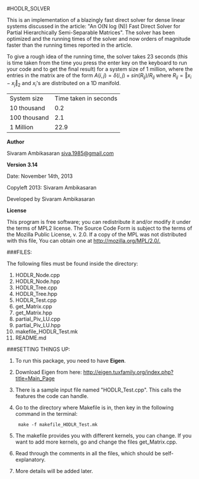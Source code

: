 #HODLR_SOLVER

This is an implementation of a blazingly fast direct solver for dense linear systems discussed in the article: "An O(N log (N))  Fast Direct Solver for Partial Hierarchically Semi-Separable Matrices". The solver has been optimized and the running times of the solver and now orders of magnitude faster than the running times reported in the article.

To give a rough idea of the running time, the solver takes 23 seconds (this is time taken from the time you press the enter key on the keyboard to run your code and to get the final result) for a system size of 1 million, where the entries in the matrix are of the form
		$A(i,j) = \delta(i,j) + sin(R_{ij})/R_{ij}$
where $R_{ij} = \Vert x_i - x_j \Vert_2$ and $x_i$'s are distributed on a 1D manifold.

<table>
    <tr>
        <td>System size</td> <td>Time taken in seconds</td>
    </tr>
    <tr>
	<td>10 thousand</td> <td>0.2</td>
    </tr>
    <tr>
	<td>100 thousand</td> <td>2.1</td>
    </tr>
    <tr>
	<td>1 Million</td> <td>22.9</td>
    </tr>
</table>

**Author**

Sivaram Ambikasaran <siva.1985@gmail.com>

**Version 3.14**

Date: November 14th, 2013

Copyleft 2013: Sivaram Ambikasaran

Developed by Sivaram Ambikasaran

**License**

This program is free software; you can redistribute it and/or modify it under the terms of MPL2 license. The Source Code Form is subject to the terms of the Mozilla Public License, v. 2.0. If a copy of the MPL was not distributed with this file, You can obtain one at <http://mozilla.org/MPL/2.0/.>

###FILES:

The following files must be found inside the directory:

1. HODLR_Node.cpp
2. HODLR_Node.hpp
3. HODLR_Tree.cpp
4. HODLR_Tree.hpp
5. HODLR_Test.cpp
6. get_Matrix.cpp
7. get_Matrix.hpp
8. partial_Piv_LU.cpp
9. partial_Piv_LU.hpp
10. makefile_HODLR_Test.mk
11. README.md

###SETTING THINGS UP:

1. To run this package, you need to have **Eigen**.

2. Download Eigen from here: <http://eigen.tuxfamily.org/index.php?title=Main_Page>

3. There is a sample input file named "HODLR_Test.cpp". This calls the features the code can handle.

4. Go to the directory where Makefile is in, then key in the following command in the terminal:

		make -f makefile_HODLR_Test.mk

5. The makefile provides you with different kernels, you can change. If you want to add more kernels, go and change the files get_Matrix.cpp.

6. Read through the comments in all the files, which should be self-explanatory.

7. More details will be added later.